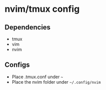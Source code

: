 # nvim/tmux config

## Dependencies

- tmux
- vim
- nvim

## Configs

- Place .tmux.conf under `~`
- Place the nvim folder under `~/.config/nvim`
